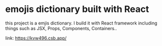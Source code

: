 # emojis dictionary built with React 

this project is a emjis dictionary. I build it with React framework including things such as JSX, Props, Components, Containers..

link: https://kvw496.csb.app/
